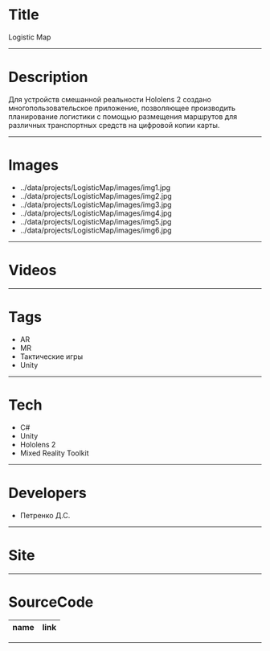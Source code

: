 # Title

Logistic Map

---

# Description

Для устройств смешанной реальности Hololens 2 создано многопользовательское приложение, позволяющее производить планирование логистики с помощью размещения маршрутов для различных транспортных средств на цифровой копии карты.

---

# Images

- ../data/projects/LogisticMap/images/img1.jpg
- ../data/projects/LogisticMap/images/img2.jpg
- ../data/projects/LogisticMap/images/img3.jpg
- ../data/projects/LogisticMap/images/img4.jpg
- ../data/projects/LogisticMap/images/img5.jpg
- ../data/projects/LogisticMap/images/img6.jpg

---

# Videos

---

# Tags

- AR
- MR
- Тактические игры
- Unity

---

# Tech

- C#
- Unity
- Hololens 2
- Mixed Reality Toolkit

---

# Developers

- Петренко Д.С.

---

# Site

---

# SourceCode

| name | link |
| ---- | ---- |

---
